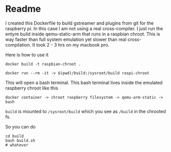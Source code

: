 # Readme

I created this Dockerfile to build gstreamer and plugins from git for the raspberry pi.
In this case I am not using a real cross-compiler. I just run the entyre build inside
qemu-static-arm that runs in a raspbian chroot. 
This is way faster than full system emulation yet slower than real cross-compilation.
It took 2 - 3 hrs on my macbook pro.

Here is how to use it

    docker build -t raspbian-chroot .

    docker run --rm -it -v $(pwd)/build:/sysroot/build raspi-chroot

This will open a bash terminal.
This bash terminal lives inside the emulated raspberry chroot like this

    docker container -> chroot raspberry filesystem -> qemu-arm-static -> bash

`build` is mounted to `/sysroot/build` which you see as `/build` in the chrooted fs.

So you can do

    cd build
    bash build.sh
    # whatever

